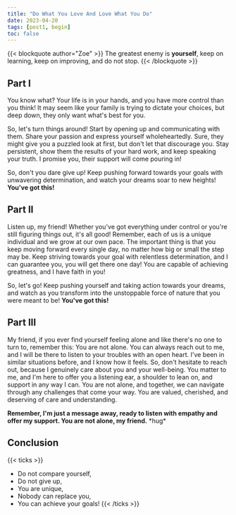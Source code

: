 ```yaml
---
title: "Do What You Love And Love What You Do"
date: 2023-04-20
tags: [post1, begin]
toc: false
---
```


{{< blockquote author="Zoe" >}}
The greatest enemy is **yourself**, keep on learning, keep on improving, and do not stop.
{{< /blockquote >}}

## Part I

<!-- {{< cmd >}} -->

You know what? Your life is in your hands, and you have more control than you think! It may seem like your family is trying to dictate your choices, but deep down, they only want what's best for you.

So, let's turn things around! Start by opening up and communicating with them. Share your passion and express yourself wholeheartedly. Sure, they might give you a puzzled look at first, but don't let that discourage you. Stay persistent, show them the results of your hard work, and keep speaking your truth. I promise you, their support will come pouring in!

So, don't you dare give up! Keep pushing forward towards your goals with unwavering determination, and watch your dreams soar to new heights!
**You've got this!**

<!-- {{< /blocktext >}} -->

## Part II

<!-- {{< blocktext >}} -->

Listen up, my friend! Whether you've got everything under control or you're still figuring things out, it's all good! Remember, each of us is a unique individual and we grow at our own pace. The important thing is that you keep moving forward every single day, no matter how big or small the step may be. Keep striving towards your goal with relentless determination, and I can guarantee you, you will get there one day! You are capable of achieving greatness, and I have faith in you!

So, let's go! Keep pushing yourself and taking action towards your dreams, and watch as you transform into the unstoppable force of nature that you were meant to be!
**You've got this!**

<!-- {{< /blocktext >}} -->

## Part III

<!-- {{< blocktext >}} -->

My friend, if you ever find yourself feeling alone and like there's no one to turn to, remember this: You are not alone. You can always reach out to me, and I will be there to listen to your troubles with an open heart. I've been in similar situations before, and I know how it feels. So, don't hesitate to reach out, because I genuinely care about you and your well-being. You matter to me, and I'm here to offer you a listening ear, a shoulder to lean on, and support in any way I can. You are not alone, and together, we can navigate through any challenges that come your way. You are valued, cherished, and deserving of care and understanding.

**Remember, I'm just a message away, ready to listen with empathy and offer my support. You are not alone, my friend.**
\*hug\*

<!-- {{< /blocktext >}} -->

## Conclusion

{{< ticks >}}

- Do not compare yourself,
- Do not give up,
- You are unique,
- Nobody can replace you,
- You can achieve your goals!
  {{< /ticks >}}
